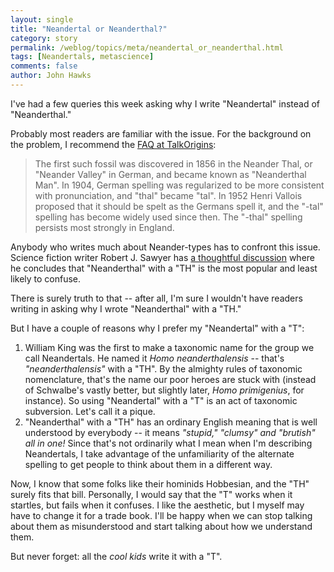 ```yaml
---
layout: single 
title: "Neandertal or Neanderthal?" 
category: story
permalink: /weblog/topics/meta/neandertal_or_neanderthal.html
tags: [Neandertals, metascience] 
comments: false 
author: John Hawks 
---
```



<p>
I've had a few queries this week asking why I write "Neandertal" instead of "Neanderthal." 
</p>

<p>
Probably most readers are familiar with the issue. For the background on the problem, I recommend the <a href="http://www.talkorigins.org/faqs/homs/spelling.html">FAQ at TalkOrigins</a>: 
</p>

<blockquote>The first such fossil was discovered in 1856 in the Neander Thal, or "Neander Valley" in German, and became known as "Neanderthal Man". In 1904, German spelling was regularized to be more consistent with pronunciation, and "thal" became "tal". In 1952 Henri Vallois proposed that it should be spelt as the Germans spell it, and the "-tal" spelling has become widely used since then. The "-thal" spelling persists most strongly in England.</blockquote>

<p>
Anybody who writes much about Neander-types has to confront this issue. Science fiction writer Robert J. Sawyer has <a href="http://www.sfwriter.com/hotal.htm">a thoughtful discussion</a> where he concludes that "Neanderthal" with a "TH" is the most popular and least likely to confuse. 
</p>

<p>
There is surely truth to that -- after all, I'm sure I wouldn't have readers writing in asking why I wrote "Neanderthal" with a "TH." 
</p>

<p>
But I have a couple of reasons why I prefer my "Neandertal" with a "T": 
</p>

<ol>
<li>William King was the first to make a taxonomic name for the group we call Neandertals. He named it <i>Homo neanderthalensis</i> -- that's <i>"neanderthalensis"</i> with a "TH". By the almighty rules of taxonomic nomenclature, that's the name our poor heroes are stuck with (instead of Schwalbe's vastly better, but slightly later, <i>Homo primigenius</i>, for instance). So using "Neandertal" with a "T" is an act of taxonomic subversion. Let's call it a pique.</li>

<li>"Neanderthal" with a "TH" has an ordinary English meaning that is well understood by everybody -- it means <i>"stupid," "clumsy" and "brutish" all in one!</i> Since that's not ordinarily what I mean when I'm describing Neandertals, I take advantage of the unfamiliarity of the alternate spelling to get people to think about them in a different way. </li>
</ol>

<p>
Now, I know that some folks like their hominids Hobbesian, and the "TH" surely fits that bill. Personally, I would say that the "T" works when it startles, but fails when it confuses. I like the aesthetic, but I myself may have to change it for a trade book. I'll be happy when we can stop talking about them as misunderstood and start talking about how we understand them. 
</p>

<p>
But never forget: all the <i>cool kids</i> write it with a "T". 
</p>


